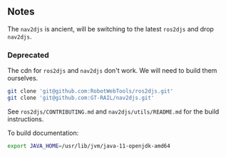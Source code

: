 ## Notes

The `nav2djs` is ancient, will be switching to the latest `ros2djs` and drop `nav2djs`.

### Deprecated

The cdn for `ros2djs` and `nav2djs` don't work. We will need to build them ourselves.

```bash
git clone 'git@github.com:RobotWebTools/ros2djs.git'
git clone 'git@github.com:GT-RAIL/nav2djs.git'
```

See `ros2djs/CONTRIBUTING.md` and  `nav2djs/utils/README.md` for the build instructions.

To build documentation:

```bash
export JAVA_HOME=/usr/lib/jvm/java-11-openjdk-amd64
```